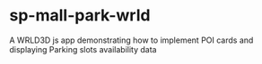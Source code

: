 # sp-mall-park-wrld
A WRLD3D js app demonstrating how to implement POI cards and displaying Parking slots availability data
